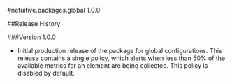 #netuitive.packages.global 1.0.0

##Release History

###Version 1.0.0

* Initial production release of the package for global configurations.  This release contains a single policy, which alerts when less than 50% of the available metrics for an element are being collected.  This policy is disabled by default.
